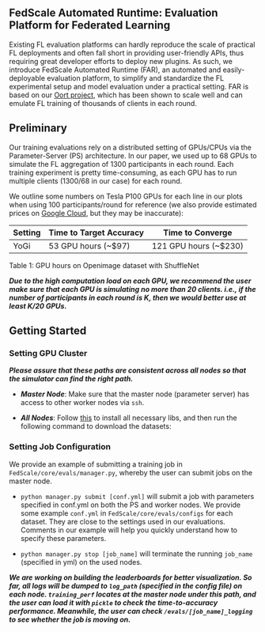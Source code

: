
## FedScale Automated Runtime: Evaluation Platform for Federated Learning

Existing FL evaluation platforms can hardly reproduce the scale of practical FL deployments and often fall short in providing user-friendly APIs, 
thus requiring great developer efforts to deploy new plugins. As such, we introduce FedScale Automated Runtime (FAR), 
an automated and easily-deployable evaluation platform, to simplify and standardize the FL experimental setup and model evaluation under a practical setting. 
FAR is based on our [Oort project](https://github.com/SymbioticLab/Oort), which has been shown to scale well and can emulate FL training of thousands of clients 
in each round.

## Preliminary

Our training evaluations rely on a distributed setting of GPUs/CPUs via the Parameter-Server (PS) architecture. 
In our paper, we used up to 68 GPUs to simulate the FL aggregation of 1300 participants in each round. 
Each training experiment is pretty time-consuming, as each GPU has to run multiple clients (1300/68 in our case) for each round. 

We outline some numbers on Tesla P100 GPUs for each line in our plots when using 100 participants/round for reference 
(we also provide estimated prices on [Google Cloud](https://cloud.google.com/products/calculator), but they may be inaccurate): 

| Setting      | Time to Target Accuracy  | Time to Converge |
| ----------- | ----------- | ----------- |
| YoGi             | 53  GPU hours (~$97)     |    121  GPU hours (~$230) |

Table 1: GPU hours on Openimage dataset with ShuffleNet

***Due to the high computation load on each GPU, we recommend the user make sure that each GPU is simulating no more than 20 clients. 
i.e., if the number of participants in each round is K, then we would better use at least K/20 GPUs.***

## Getting Started 


### Setting GPU Cluster

***Please assure that these paths are consistent across all nodes so that the simulator can find the right path.***

- ***Master Node***: Make sure that the master node (parameter server) has access to other worker nodes via ```ssh```. 

- ***All Nodes***: Follow [this](https://github.com/SymbioticLab/FedScale#getting-started) to install all necessary libs, and then run the following command to download the datasets:

### Setting Job Configuration

We provide an example of submitting a training job in ```FedScale/core/evals/manager.py```, whereby the user can submit jobs on the master node. 

- ```python manager.py submit [conf.yml]``` will submit a job with parameters specified in conf.yml on both the PS and worker nodes. 
We provide some example ```conf.yml``` in ```FedScale/core/evals/configs``` for each dataset. 
They are close to the settings used in our evaluations. Comments in our example will help you quickly understand how to specify these parameters. 

- ```python manager.py stop [job_name]``` will terminate the running ```job_name``` (specified in yml) on the used nodes. 


***We are working on building the leaderboards for better visualization. So far, all logs will be dumped to ```log_path``` (specified in the config file) on each node. 
```training_perf``` locates at the master node under this path, and the user can load it with ```pickle``` to check the time-to-accuracy performance. 
Meanwhile, the user can check ```/evals/[job_name]_logging``` to see whether the job is moving on.***


